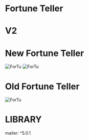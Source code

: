 # Fortune Teller 

# V2

# New Fortune Teller
![ForTu](https://github.com/phoenixen/ForTu/blob/main/Screenshot_1625824079.png)
![ForTu](https://github.com/phoenixen/ForTu/blob/main/Screenshot_1625824089.png)

# Old Fortune Teller
![ForTu](https://github.com/phoenixen/ForTu/blob/main/Screenshot_1625649412.png)

# LIBRARY
mailer: ^5.0.1
